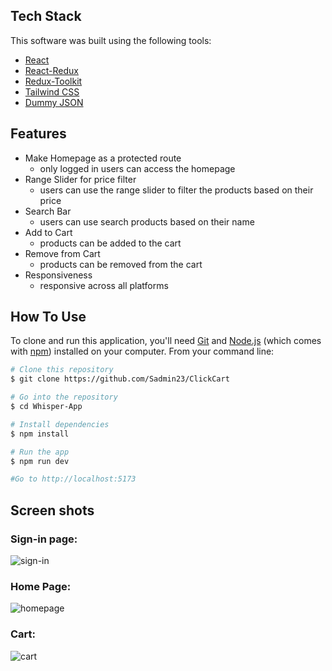 ## Tech Stack

This software was built using the following tools:

- [React](https://react.dev/)
- [React-Redux](https://react-redux.js.org/)
- [Redux-Toolkit](https://redux-toolkit.js.org/)
- [Tailwind CSS](https://tailwindcss.com/)
- [Dummy JSON](https://dummyjson.com/)

## Features

- Make Homepage as a protected route
  - only logged in users can access the homepage
- Range Slider for price filter
  - users can use the range slider to filter the products based on their price
- Search Bar
  - users can use search products based on their name
- Add to Cart
  - products can be added to the cart
- Remove from Cart
  - products can be removed from the cart
- Responsiveness
  - responsive across all platforms

## How To Use

To clone and run this application, you'll need [Git](https://git-scm.com) and [Node.js](https://nodejs.org/en/download/) (which comes with [npm](http://npmjs.com)) installed on your computer. From your command line:

```bash
# Clone this repository
$ git clone https://github.com/Sadmin23/ClickCart

# Go into the repository
$ cd Whisper-App

# Install dependencies
$ npm install

# Run the app
$ npm run dev

#Go to http://localhost:5173
```

## Screen shots

### Sign-in page:
![sign-in](https://github.com/Sadmin23/ClickCart/assets/86393032/617fa990-dc5b-4180-b388-c63db3db0a28)

### Home Page:
![homepage](https://github.com/Sadmin23/ClickCart/assets/86393032/f367a01f-a0d8-4da7-8c73-7c8e7c50333d)

### Cart:
![cart](https://github.com/Sadmin23/ClickCart/assets/86393032/2ca18b1c-27a9-465c-be41-deab0387f96b)

<br/>

